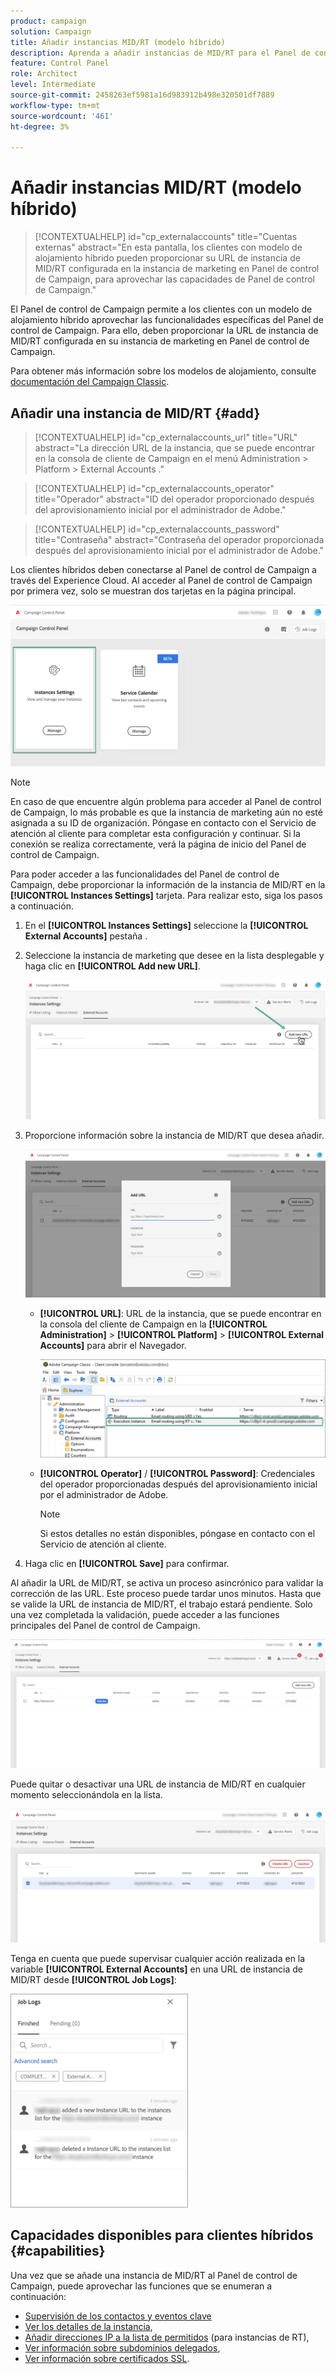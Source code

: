 ```yaml
---
product: campaign
solution: Campaign
title: Añadir instancias MID/RT (modelo híbrido)
description: Aprenda a añadir instancias de MID/RT para el Panel de control de Campaign con el modelo de alojamiento híbrido.
feature: Control Panel
role: Architect
level: Intermediate
source-git-commit: 2458263ef5981a16d983912b498e320501df7889
workflow-type: tm+mt
source-wordcount: '461'
ht-degree: 3%

---
```



# Añadir instancias MID/RT (modelo híbrido)

>[!CONTEXTUALHELP]
>id="cp_externalaccounts"
>title="Cuentas externas"
>abstract="En esta pantalla, los clientes con modelo de alojamiento híbrido pueden proporcionar su URL de instancia de MID/RT configurada en la instancia de marketing en Panel de control de Campaign, para aprovechar las capacidades de Panel de control de Campaign."

El Panel de control de Campaign permite a los clientes con un modelo de alojamiento híbrido aprovechar las funcionalidades específicas del Panel de control de Campaign. Para ello, deben proporcionar la URL de instancia de MID/RT configurada en su instancia de marketing en Panel de control de Campaign.

Para obtener más información sobre los modelos de alojamiento, consulte [documentación del Campaign Classic](https://experienceleague.adobe.com/docs/campaign-classic/using/installing-campaign-classic/architecture-and-hosting-models/hosting-models-lp/hosting-models.html).

## Añadir una instancia de MID/RT {#add}

>[!CONTEXTUALHELP]
>id="cp_externalaccounts_url"
>title="URL"
>abstract="La dirección URL de la instancia, que se puede encontrar en la consola de cliente de Campaign en el menú Administration > Platform > External Accounts ."

>[!CONTEXTUALHELP]
>id="cp_externalaccounts_operator"
>title="Operador"
>abstract="ID del operador proporcionado después del aprovisionamiento inicial por el administrador de Adobe."

>[!CONTEXTUALHELP]
>id="cp_externalaccounts_password"
>title="Contraseña"
>abstract="Contraseña del operador proporcionada después del aprovisionamiento inicial por el administrador de Adobe."

Los clientes híbridos deben conectarse al Panel de control de Campaign a través del Experience Cloud. Al acceder al Panel de control de Campaign por primera vez, solo se muestran dos tarjetas en la página principal.

![](assets/hybrid-homepage.png)

>[!NOTE]
>
>En caso de que encuentre algún problema para acceder al Panel de control de Campaign, lo más probable es que la instancia de marketing aún no esté asignada a su ID de organización. Póngase en contacto con el Servicio de atención al cliente para completar esta configuración y continuar. Si la conexión se realiza correctamente, verá la página de inicio del Panel de control de Campaign.

Para poder acceder a las funcionalidades del Panel de control de Campaign, debe proporcionar la información de la instancia de MID/RT en la **[!UICONTROL Instances Settings]** tarjeta. Para realizar esto, siga los pasos a continuación.

1. En el **[!UICONTROL Instances Settings]** seleccione la **[!UICONTROL External Accounts]** pestaña .

1. Seleccione la instancia de marketing que desee en la lista desplegable y haga clic en **[!UICONTROL Add new URL]**.

   ![](assets/external-account-addbutton.png)

1. Proporcione información sobre la instancia de MID/RT que desea añadir.

   ![](assets/external-account-add.png)

   * **[!UICONTROL URL]**: URL de la instancia, que se puede encontrar en la consola del cliente de Campaign en la **[!UICONTROL Administration]** > **[!UICONTROL Platform]** > **[!UICONTROL External Accounts]** para abrir el Navegador.

      ![](assets/external-account-url.png)

   * **[!UICONTROL Operator]** / **[!UICONTROL Password]**: Credenciales del operador proporcionadas después del aprovisionamiento inicial por el administrador de Adobe.

      >[!NOTE]
      >
      >Si estos detalles no están disponibles, póngase en contacto con el Servicio de atención al cliente.

1. Haga clic en **[!UICONTROL Save]** para confirmar.

Al añadir la URL de MID/RT, se activa un proceso asincrónico para validar la corrección de las URL. Este proceso puede tardar unos minutos. Hasta que se valide la URL de instancia de MID/RT, el trabajo estará pendiente. Solo una vez completada la validación, puede acceder a las funciones principales del Panel de control de Campaign.

![](assets/external-account-pending.png)

Puede quitar o desactivar una URL de instancia de MID/RT en cualquier momento seleccionándola en la lista.

![](assets/external-account-edit.png)

Tenga en cuenta que puede supervisar cualquier acción realizada en la variable **[!UICONTROL External Accounts]** en una URL de instancia de MID/RT desde **[!UICONTROL Job Logs]**:

![](assets/external-account-logs.png)

## Capacidades disponibles para clientes híbridos {#capabilities}

Una vez que se añade una instancia de MID/RT al Panel de control de Campaign, puede aprovechar las funciones que se enumeran a continuación:

* [Supervisión de los contactos y eventos clave](../../service-events/service-events.md)
* [Ver los detalles de la instancia](../../instances-settings/using/instance-details.md),
* [Añadir direcciones IP a la lista de permitidos](../../instances-settings/using/ip-allow-listing-instance-access.md) (para instancias de RT),
* [Ver información sobre subdominios delegados](../../subdomains-certificates/using/monitoring-subdomains.md),
* [Ver información sobre certificados SSL](../../subdomains-certificates/using/monitoring-ssl-certificates.md).